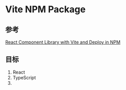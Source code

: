# Vite NPM Package

## 参考

[React Component Library with Vite and Deploy in NPM](https://articles.wesionary.team/react-component-library-with-vite-and-deploy-in-npm-579c2880d6ff)

## 目标

1. React
2. TypeScript
3.
